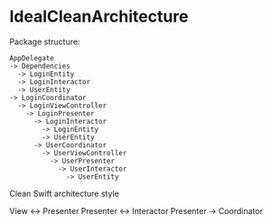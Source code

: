 # IdealCleanArchitecture

Package structure:
```
AppDelegate
-> Dependencies
  -> LoginEntity
  -> LoginInteractor
  -> UserEntity
-> LoginCoordinator
  -> LoginViewController
    -> LoginPresenter
      -> LoginInteractor
        -> LoginEntity
        -> UserEntity
      -> UserCoordinator
        -> UserViewController
          -> UserPresenter
            -> UserInteractor
              -> UserEntity
```

Clean Swift architecture style

View <-> Presenter
Presenter <-> Interactor
Presenter -> Coordinator
